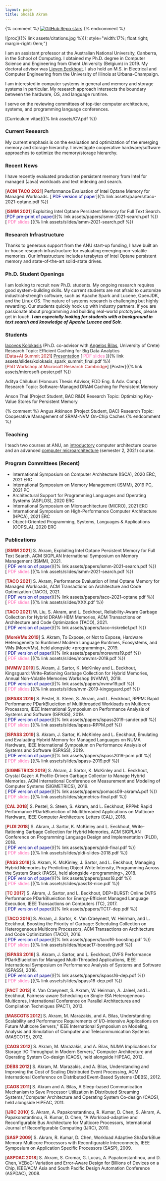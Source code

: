 ```yaml
---
layout: page
title: Shoaib Akram
---
```


{% comment %} [![GitHub Repo stars](https://img.shields.io/github/stars/nicolas-van/bootstrap-4-github-pages?style=social)](https://github.com/nicolas-van/bootstrap-4-github-pages) {% endcomment %}

![proc]({% link assets/citations.jpg %}){: style="width:17%; float:right; margin-right: 0em;"}

I am an assistant professor at the Australian National University, Canberra, in
the School of Computing. I obtained my Ph.D. degree in Computer Science and
Engineering from Ghent University (Belgium) in 2019.  My doctoral advisor was
[Lieven Eeckhout](https://users.elis.ugent.be/~leeckhou/). I also hold an M.S. in
Electrical and Computer Engineering from the University of Illinois at
Urbana-Champaign. 

I am interested in computer systems in general and memory and storage systems
in particular. My research approach intersects the boundary between the
hardware, OS, and language runtime.

I serve on the reviewing committees of top-tier computer architecture, systems,
and programming language conferences.

[Curriculum vitae]({% link assets/CV.pdf %})

### Current Research

My current emphasis is on the evaluation and optimization of the emerging
memory and storage hierarchy.  I investigate cooperative hardware/software
approaches to optimize the memory/storage hierarchy.


### Recent News

I have recently evaluated production persistent memory from Intel for managed
(Java) workloads and text indexing and search. 

[<span style="color:FireBrick"><b>ACM TACO 2021</b></span>] Performance Evaluation of Intel Optane Memory for Managed Workloads. [<span style="color:DarkBlue"> PDF version of paper</span>]({% link assets/papers/taco-2021-optane.pdf %})

[<span style="color:FireBrick"><b>ISMM 2021</b></span>] Exploiting Intel Optane Persistent Memory for Full Text Search. <br> [<span style="color:DarkBlue">PDF pre-print of paper</span>]({% link assets/papers/ismm-2021-search.pdf %})  <br> [<span style="color:HotPink"> PDF slides </span>]({% link assets/slides/ismm-2021-search.pdf %})

### Research Infrastructure

Thanks to generous support from the ANU start-up funding, I have built an
in-house research infrastructure for evaluating emerging non-volatile memories.
Our infrastructure includes terabytes of Intel Optane persistent memory and
state-of-the-art solid-state drives.

### Ph.D. Student Openings

I am looking to recruit new Ph.D. students. My ongoing research requires good
system-building skills. My current students are not afraid to customize
industrial-strength software, such as Apache Spark and Lucene, OpenJDK, and the
Linux OS. The nature of systems research is challenging but highly rewarding.
Our students quickly hook up with industry partners. If you are passionate
about programming and building real-world prototypes, please get in touch.
***I am especially looking for students with a background in text search and knowledge of Apache Lucene and Solr.***

### Students

[Iacovos Kolokasis](https://www.csd.uoc.gr/~kolokasis/) (Ph.D. co-advisor with [Angelos Bilas](http://users.ics.forth.gr/~bilas/), University of Crete) <br>
Research Topic: Efficient Caching for Big Data Analytics <br>
[<span style="color:FireBrick">Data+AI Summit 2021</span>] [Presentation](https://www.youtube.com/watch?v=O1PzEmUJ-X0&ab_channel=Databricks)
[<span style="color:HotPink"> PDF slides </span>]({% link assets/slides/kolokasis_spark_summit_final.pdf %})<br>
[<span style="color:FireBrick">PhD Workshop at Microsoft Research Cambridge</span>] [Poster]({% link assets/microsoft-poster.pdf %})

Aditya Chilukuri (Honours Thesis Advisor, FDD Eng. & Adv. Comp.) <br>
Research Topic: Software-Managed DRAM Caching for Persistent Memory

Anson Thai (Project Student, BAC R&D)
Research Topic: Optimizing Key-Value Stores for Persistent Memory

{% comment %}
Angus Atkinson (Project Student, BAC)
Research Topic: Cooperative Management of SRAM-NVM On-Chip Caches
{% endcomment %}

### Teaching

I teach two courses at ANU, an
[introductory](https://cs.anu.edu.au/courses/engn2219/) computer architecture
course and an advanced [computer microarchitecture](https://cs.anu.edu.au/courses/comp3710-uarch/) (semester 2, 2021) course.

### Program Committees (Recent)

* International Symposium on Computer Architecture (ISCA), 2020 ERC, 2021 ERC
* International Symposium on Memory Management (ISMM), 2019 PC, 2021 PC
* Architectural Support for Programming Languages and Operating Systems (ASPLOS), 2020 ERC
* International Symposium on Microarchitecture (MICRO), 2021 ERC
* International Symposium on High-Performance Computer Architecture (HPCA), 2021 ERC
* Object-Oriented Programming, Systems, Languages & Applications (OOPSLA), 2020 ERC

### Publications

[<span style="color:FireBrick"><b>ISMM 2021</b></span>] S. Akram, Exploiting Intel Optane Persistent Memory for Full Text Search, ACM SIGPLAN International Symposium on Memory Management (ISMM), 2021. 
<br>[<span style="color:DarkBlue"> PDF version of paper</span>]({% link assets/papers/ismm-2021-search.pdf %}) <br> [<span style="color:HotPink"> PDF slides </span>]({% link assets/slides/ismm-2021-search.pdf %})


[<span style="color:FireBrick"><b>TACO 2021</b></span>] S. Akram, Performance Evaluation of Intel Optane Memory for Managed Workloads, ACM Transactions on Architecture and Code Optimization (TACO), 2021.
<br> [<span style="color:DarkBlue"> PDF version of paper</span>]({% link assets/papers/taco-2021-optane.pdf %}) <br> [<span style="color:HotPink"> PDF slides </span>]({% link assets/slides/XXX.pdf %})

[<span style="color:FireBrick"><b>TACO 2021</b></span>] W. Liu, S. Akram, and L. Eeckhout, Reliability-Aware Garbage Collection for Hybrid DRAM-HBM Memories, ACM Transactions on Architecture and Code Optimization (TACO), 2021.
<br> [<span style="color:DarkBlue"> PDF version of paper</span>]({% link assets/papers/taco-riskrelief.pdf %}) 


[<span style="color:FireBrick"><b>MoreVMs 2019</b></span>] S. Akram, To Expose, or Not to Expose, Hardware Heterogeneity to Runtimes! Modern Language Runtimes, Ecosystems, and VMs (MoreVMs), held alongside \<programming\>, 2019.
<br> [<span style="color:DarkBlue"> PDF version of paper</span>]({% link assets/papers/morevms19.pdf %}) <br> [<span style="color:HotPink"> PDF slides </span>]({% link assets/slides/morevms-2019.pdf %})


[<span style="color:FireBrick"><b>NVMW 2019</b></span>] S. Akram, J. Sartor, K. McKinley and L. Eeckhout, Kingsguard: Write-Rationing Garbage Collection for Hybrid Memories, Annual Non-Volatile Memories Workshop (NVMW), 2019.
<br> [<span style="color:DarkBlue"> PDF version of paper</span>]({% link assets/papers/nvmw19.pdf %}) <br> [<span style="color:HotPink"> PDF slides </span>]({% link assets/slides/nvm-2019-kingsguard.pdf %})


[<span style="color:FireBrick"><b>ISPASS 2019</b></span>] S. Pestel, S. Steen, S. Akram, and L. Eeckhout, RPPM: Rapid Performance PDarkBlueiction of Multithreaded Workloads on Multicore Processors, IEEE International Symposium on Performance Analysis of Systems and Software (ISPASS), 2019. 
<br> [<span style="color:DarkBlue"> PDF version of paper</span>]({% link assets/papers/ispass2019-sander.pdf %}) <br> [<span style="color:HotPink"> PDF slides </span>]({% link assets/slides/ispass-RPPM.pdf %})


[<span style="color:FireBrick"><b>ISPASS 2019</b></span>] S. Akram, J. Sartor, K. McKinley and L. Eeckhout, Emulating and Evaluating Hybrid Memory for Managed Languages on NUMA Hardware, IEEE International Symposium on Performance Analysis of Systems and Software (ISPASS), 2019. 
<br> [<span style="color:DarkBlue"> PDF version of paper</span>]({% link assets/papers/ispass2019-pcm.pdf %}) <br> [<span style="color:HotPink"> PDF slides </span>]({% link assets/slides/ispass-2019.pdf  %})


[<span style="color:FireBrick"><b>SIGMETRICS 2019</b></span>] S. Akram, J. Sartor, K. McKinley and L. Eeckhout, Crystal Gazer: A Profile-Driven Garbage
Collector to Manage Hybrid Memories, ACM International Conference on Measurement and Modeling of Computer Systems
(SIGMETRICS), 2019.
<br> [<span style="color:DarkBlue"> PDF version of paper</span>]({% link assets/papers/pomacs09-akramA.pdf %}) <br> [<span style="color:HotPink"> PDF slides </span>]({% link assets/slides/sigmetrics-final.pdf %})


[<span style="color:FireBrick"><b>CAL 2018</b></span>] S. Pestel, S. Steen, S. Akram, and L. Eeckhout, RPPM: Rapid Performance PDarkBlueiction of Multithreaded Applications on Multicore Hardware, IEEE Computer Architecture Letters (CAL), 2018.

[<span style="color:FireBrick"><b>PLDI 2018</b></span>] S. Akram, J. Sartor, K. McKinley and L. Eeckhout, Write-Rationing Garbage Collection for Hybrid Memories, ACM SIGPLAN Conference on Programming Language Design and Implementation (PLDI), 2018. 
<br> [<span style="color:DarkBlue"> PDF version of paper</span>]({% link assets/papers/pldi-final.pdf %}) <br> [<span style="color:HotPink"> PDF slides </span>]({% link assets/slides/pldi-slides-2018.pdf %})


[<span style="color:FireBrick"><b>PASS 2018</b></span>] S. Akram, K. McKinley, J. Sartor, and L. Eeckhout, Managing Hybrid Memories by Predicting Object Write Intensity, Programming Across the System Stack (PASS), held alongside \<programming\>, 2018.
<br> [<span style="color:DarkBlue"> PDF version of paper</span>]({% link assets/papers/pass18.pdf %}) <br> [<span style="color:HotPink"> PDF slides </span>]({% link assets/slides/pass18-nice.pdf %})


[<span style="color:FireBrick"><b>TC 2017</b></span>] S. Akram, J. Sartor, and L. Eeckhout, DEP+BURST: Online DVFS Performance PDarkBlueiction for Energy-Efficient Managed Language Execution, IEEE Transactions on Computers (TC), 2017.
<br> [<span style="color:DarkBlue"> PDF version of paper</span>]({% link assets/papers/TC17-dep.pdf %}) 


[<span style="color:FireBrick"><b>TACO 2016</b></span>] S. Akram, J. Sartor, K. Van Craeynest, W. Heirman, and L. Eeckhout, Boosting the Priority of Garbage: Scheduling Collection on Heterogeneous Multicore Processors, ACM Transactions on Architecture and Code Optimization (TACO), 2016.
<br> [<span style="color:DarkBlue"> PDF version of paper</span>]({% link assets/papers/taco16-boosting.pdf %}) <br> [<span style="color:HotPink"> PDF slides </span>]({% link assets/slides/hipeac17-boosting.pdf %})


[<span style="color:FireBrick"><b>ISPASS 2016</b></span>] S. Akram, J. Sartor, and L. Eeckhout, DVFS Performance PDarkBlueiction for Managed Multi-Threaded Applications, IEEE International Symposium on Performance Analysis of Systems and Software (ISPASS), 2016. 
<br> [<span style="color:DarkBlue"> PDF version of paper</span>]({% link assets/papers/ispass16-dep.pdf %}) <br> [<span style="color:HotPink"> PDF slides </span>]({% link assets/slides/ispass16-dep.pdf %})


[<span style="color:FireBrick"><b>PACT 2013</b></span>] K. Van Craeynest, S. Akram, W. Heirman, A. Jaleel, and L. Eeckhout, Fairness-aware Scheduling on Single-ISA Heterogeneous Multicores, International Conference on Parallel Architectures and Compilation Techniques (PACT), 2013. 

[<span style="color:FireBrick"><b>MASCOTS 2012</b></span>] S. Akram, M. Marazakis, and A. Bilas, Understanding Scalability and Performance Requirements of I/O-intensive Applications on Future Multicore Servers," IEEE International Symposium on Modeling, Analysis and Simulation of Computer and Telecommunication Systems (MASCOTS), 2012. 

[<span style="color:FireBrick"><b>CAOS 2012</b></span>] S. Akram, M. Marazakis, and A. Bilas, NUMA Implications for Storage I/O Throughput in Modern Servers,"
Computer Architecture and Operating System Co-design (CAOS), held alongside HiPEAC, 2012.

[<span style="color:FireBrick"><b>DEBS 2012</b></span>] S. Akram, M. Marazakis, and A. Bilas, Understanding and Improving the Cost of Scaling Distributed Event Processing, ACM International Conference on Distributed Event-Based Systems (DEBS), 2012.

[<span style="color:FireBrick"><b>CAOS 2011</b></span>] S. Akram and A. Bilas, A Sleep-based Communication Mechanism to Save Processor Utilization in Distributed Streaming Systems,"Computer Architecture and Operating System Co-design (CAOS), held alongside HiPEAC, 2011.

[<span style="color:FireBrick"><b>IJRC 2010</b></span>] S. Akram, A. Papakonstantinou, R. Kumar, D. Chen, S. Akram, A. Papakonstantinou, R. Kumar, D. Chen, "A Workload-adaptive and Reconfigurable Bus Architecture for Multicore Processors, International Journal of Reconfigurable Computing (IJRC), 2010.

[<span style="color:FireBrick"><b>SASP 2009</b></span>] S. Akram, R. Kumar, D. Chen, Workload Adaptive ShaDarkBlue Memory Multicore Processors with Reconfigurable Interconnects, IEEE Symposium on Application Specific Processors (SASP), 2009.

[<span style="color:FireBrick"><b>ASPDAC 2018</b></span>] S. Akram, S. Cromar, G. Lucas, A. Papakonstantinou, and D. Chen, VEBoC: Variation and Error-Aware Design for Billions of Devices on a Chip, IEEE/ACM Asia and South Pacific Design Automation Conference (ASPDAC), 2008.
